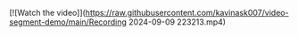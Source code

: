 [![Watch the video]](https://raw.githubusercontent.com/kavinask007/video-segment-demo/main/Recording 2024-09-09 223213.mp4)

